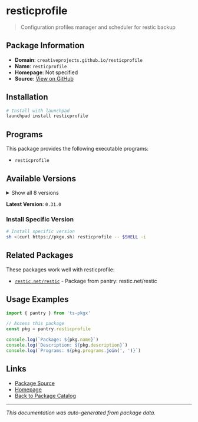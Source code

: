 # resticprofile

> Configuration profiles manager and scheduler for restic backup

## Package Information

- **Domain**: `creativeprojects.github.io/resticprofile`
- **Name**: `resticprofile`
- **Homepage**: Not specified
- **Source**: [View on GitHub](https://github.com/pkgxdev/pantry/tree/main/projects/creativeprojects.github.io/resticprofile/package.yml)

## Installation

```bash
# Install with launchpad
launchpad install resticprofile
```

## Programs

This package provides the following executable programs:

- `resticprofile`

## Available Versions

<details>
<summary>Show all 8 versions</summary>

- `0.31.0`, `0.30.1`, `0.30.0`, `0.29.1`, `0.29.0`
- `0.28.1`, `0.28.0`, `0.27.1`

</details>

**Latest Version**: `0.31.0`

### Install Specific Version

```bash
# Install specific version
sh <(curl https://pkgx.sh) resticprofile -- $SHELL -i
```

## Related Packages

These packages work well with resticprofile:

- [`restic.net/restic`](../../restic.net/restic/index.md) - Package from pantry: restic.net/restic

## Usage Examples

```typescript
import { pantry } from 'ts-pkgx'

// Access this package
const pkg = pantry.resticprofile

console.log(`Package: ${pkg.name}`)
console.log(`Description: ${pkg.description}`)
console.log(`Programs: ${pkg.programs.join(', ')}`)
```

## Links

- [Package Source](https://github.com/pkgxdev/pantry/tree/main/projects/creativeprojects.github.io/resticprofile/package.yml)
- [Homepage](#)
- [Back to Package Catalog](../../../package-catalog.md)

---

*This documentation was auto-generated from package data.*
